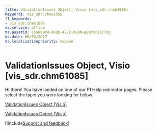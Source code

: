 ```yaml
---
title: ValidationIssues Object, Visio [vis_sdr.chm61085]
keywords: vis_sdr.chm61085
f1_keywords:
- vis_sdr.chm61085
ms.service: office
ms.assetid: 65a099c4-de8b-4712-b6ab-e0afc01377c8
ms.date: 06/08/2017
ms.localizationpriority: medium
---
```



# ValidationIssues Object, Visio [vis_sdr.chm61085]

Hi there! You have landed on one of our F1 Help redirector pages. Please select the topic you were looking for below.

[ValidationIssues Object (Visio)](https://msdn.microsoft.com/library/45e02576-fbbf-88ce-56ee-768ab59657a3.aspx)

[ValidationIssues Object (Visio)](https://msdn.microsoft.com/library/13362aa2-7e09-14ed-8aa9-bf2a93edf302%28Office.15%29.aspx)

[!include[Support and feedback](~/includes/feedback-boilerplate.md)]